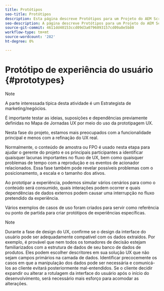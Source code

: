 ```yaml
---
title: Protótipos
seo-title: Protótipos
description: Esta página descreve Protótipos para um Projeto do AEM Screens
seo-description: A página descreve Protótipos para um Projeto do AEM Screens
source-git-commit: 4611dd40153ccd09d3a0796093157cd09a8e5b80
workflow-type: tm+mt
source-wordcount: '282'
ht-degree: 0%

---
```



# Protótipo de experiência do usuário {#prototypes}

>[!NOTE]
>
>A parte interessada típica desta atividade é um Estrategista de marketing/negócios.

É importante testar as ideias, suposições e dependências previamente definidas no Mapa de Jornadas UX por meio do uso da prototipagem UX.

Nesta fase do projeto, estamos mais preocupados com a funcionalidade principal e menos com a refinação do UX real.

Normalmente, o conteúdo de amostra ou FPO é usado nesta etapa para ajudar o gerente do projeto e os principais participantes a identificar quaisquer lacunas importantes no fluxo de UX, bem como quaisquer problemas de tempo com a reprodução e os eventos de acionador relacionados.
Essa fase também pode revelar possíveis problemas com o posicionamento, a escala e o tamanho dos ativos.

Ao prototipar a experiência, podemos simular vários cenários para como o conteúdo será consumido, quais interações podem ocorrer e quais dependências de dados externos podem causar uma interrupção no fluxo pretendido da experiência.

Vários exemplos de casos de uso foram criados para servir como referência ou ponto de partida para criar protótipos de experiências específicas.


>[!NOTE]
> Durante a fase de design do UX, confirme se o design da interface do usuário pode ser adequadamente compatível com os dados extraídos.
> Por exemplo, é provável que nem todos os tomadores de decisão estejam familiarizados com a estrutura de dados de seu banco de dados de produtos. Eles podem escolher descritores em sua solução UX que não sejam campos primários na camada de dados. Identificar precocemente os casos em que a manipulação dos dados pode ser necessária e comunicá-los ao cliente evitará posteriormente mal-entendidos. Se o cliente decidir expandir ou alterar a rotulagem da interface do usuário após o início do desenvolvimento, será necessário mais esforço para acomodar as alterações.
